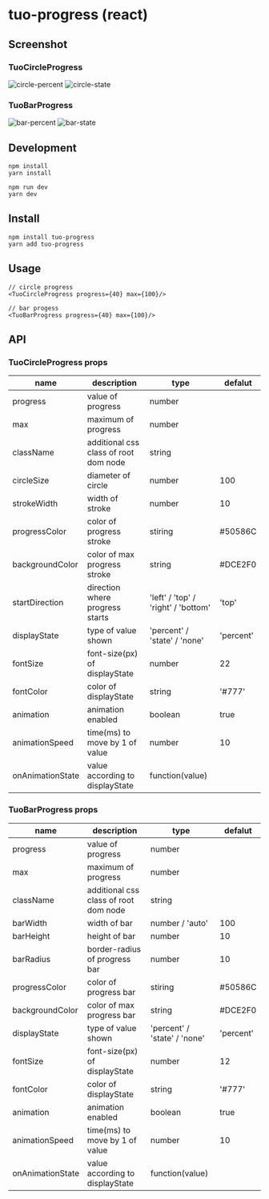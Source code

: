 # tuo-progress (react)

## Screenshot

### TuoCircleProgress

![circle-percent](https://github.com/tuo-dev/tuo-progress/assets/137742986/36899970-22a5-492d-9629-b7f1b7ad7b02)
![circle-state](https://github.com/tuo-dev/tuo-progress/assets/137742986/9ca69711-256a-4120-abd0-c3601f3fa5f3)

### TuoBarProgress

![bar-percent](https://github.com/tuo-dev/tuo-progress/assets/137742986/c8d3cb32-1ba0-4c42-9e8f-e499a482dbb5)
![bar-state](https://github.com/tuo-dev/tuo-progress/assets/137742986/04c74462-95e7-42d6-96a8-7a3fbd424e6e)


## Development

```
npm install
yarn install

npm run dev
yarn dev
```

## Install

```
npm install tuo-progress
yarn add tuo-progress
```

## Usage

```
// circle progress
<TuoCircleProgress progress={40} max={100}/>

// bar progess
<TuoBarProgress progress={40} max={100}/>
```

## API

### TuoCircleProgress props

| name | description | type | defalut | 
| --- | --- | --- | --- |
| progress | value of progress | number | |
| max | maximum of progress | number | |
| className | additional css class of root dom node | string | |
| circleSize | diameter of circle | number | 100 |
| strokeWidth | width of stroke | number | 10 |
| progressColor | color of progress stroke | stiring | #50586C |
| backgroundColor | color of max progress stroke | string | #DCE2F0 |
| startDirection | direction where progress starts | 'left' / 'top' / 'right' / 'bottom' | 'top' |
| displayState | type of value shown | 'percent' / 'state' / 'none' | 'percent' |
| fontSize | font-size(px) of displayState | number | 22 |
| fontColor | color of displayState | string | '#777' |
| animation | animation enabled | boolean | true |
| animationSpeed | time(ms) to move by 1 of value | number | 10 |
| onAnimationState | value according to displayState | function(value) | |

### TuoBarProgress props

| name | description | type | defalut | 
| --- | --- | --- | --- |
| progress | value of progress | number | |
| max | maximum of progress | number | |
| className | additional css class of root dom node | string | |
| barWidth | width of bar | number / 'auto' | 100 |
| barHeight | height of bar | number | 10 |
| barRadius | border-radius of progress bar | number | 10 |
| progressColor | color of progress bar | stiring | #50586C |
| backgroundColor | color of max progress bar | string | #DCE2F0 |
| displayState | type of value shown | 'percent' / 'state' / 'none' | 'percent' |
| fontSize | font-size(px) of displayState | number | 12 |
| fontColor | color of displayState | string | '#777' |
| animation | animation enabled | boolean | true |
| animationSpeed | time(ms) to move by 1 of value | number | 10 |
| onAnimationState | value according to displayState | function(value) | |